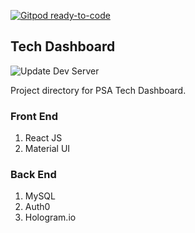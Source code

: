 [![Gitpod ready-to-code](https://img.shields.io/badge/Gitpod-ready--to--code-blue?logo=gitpod)](https://gitpod.io/#https://github.com/precision-sustainable-ag/tech-dashboard)

## Tech Dashboard

![Update Dev Server](https://github.com/precision-sustainable-ag/tech-dashboard/workflows/Update%20Dev%20Server/badge.svg?branch=dev&event=push)

Project directory for PSA Tech Dashboard.

### Front End

1. React JS
2. Material UI

### Back End

1. MySQL
2. Auth0
3. Hologram.io
